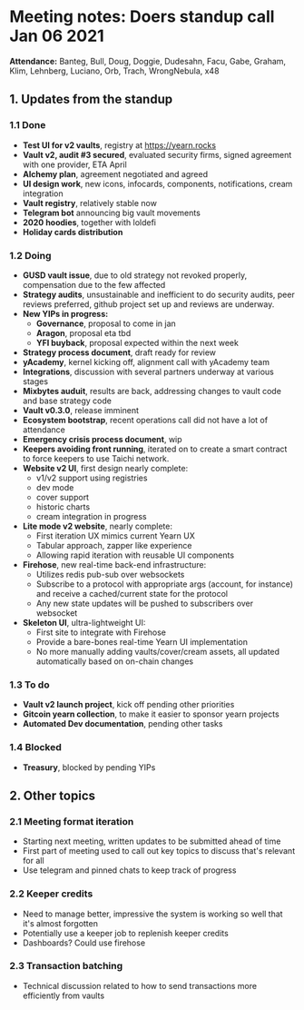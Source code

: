 # Meeting notes: Doers standup call Jan 06 2021

**Attendance:** Banteg, Bull, Doug, Doggie, Dudesahn, Facu, Gabe, Graham, Klim, Lehnberg, Luciano, Orb, Trach, WrongNebula, x48

## 1. Updates from the standup

### 1.1 Done

- **Test UI for v2 vaults**, registry at https://yearn.rocks
- **Vault v2, audit #3 secured**, evaluated security firms, signed agreement with one provider, ETA April
- **Alchemy plan**, agreement negotiated and agreed
- **UI design work**, new icons, infocards, components, notifications, cream integration
- **Vault registry**, relatively stable now
- **Telegram bot** announcing big vault movements
- **2020 hoodies**, together with loldefi
- **Holiday cards distribution**

### 1.2 Doing

- **GUSD vault issue**, due to old strategy not revoked properly, compensation due to the few affected
- **Strategy audits**, unsustainable and inefficient to do security audits, peer reviews preferred, github project set up and reviews are underway.
- **New YIPs in progress:**
  - **Governance**, proposal to come in jan
  - **Aragon**, proposal eta tbd
  - **YFI buyback**, proposal expected within the next week
- **Strategy process document**, draft ready for review
- **yAcademy**, kernel kicking off, alignment call with yAcademy team
- **Integrations**, discussion with several partners underway at various stages
- **Mixbytes auduit**, results are back, addressing changes to vault code and base strategy code
- **Vault v0.3.0**, release imminent
- **Ecosystem bootstrap**, recent operations call did not have a lot of attendance
- **Emergency crisis process document**, wip
- **Keepers avoiding front running**, iterated on to create a smart contract to force keepers to use Taichi network.
- **Website v2 UI**, first design nearly complete:
  - v1/v2 support using registries
  - dev mode
  - cover support
  - historic charts
  - cream integration in progress
- **Lite mode v2 website**, nearly complete:
  - First iteration UX mimics current Yearn UX
  - Tabular approach, zapper like experience
  - Allowing rapid iteration with reusable UI components
- **Firehose**, new real-time back-end infrastructure:
  - Utilizes redis pub-sub over websockets
  - Subscribe to a protocol with appropriate args (account, for instance) and receive a cached/current state for the protocol
  - Any new state updates will be pushed to subscribers over websocket
- **Skeleton UI**, ultra-lightweight UI:
  - First site to integrate with Firehose
  - Provide a bare-bones real-time Yearn UI implementation
  - No more manually adding vaults/cover/cream assets, all updated automatically based on on-chain changes

### 1.3 To do

- **Vault v2 launch project**, kick off pending other priorities
- **Gitcoin yearn collection**, to make it easier to sponsor yearn projects
- **Automated Dev documentation**, pending other tasks

### 1.4 Blocked

- **Treasury**, blocked by pending YIPs

## 2. Other topics

### 2.1 Meeting format iteration

- Starting next meeting, written updates to be submitted ahead of time
- First part of meeting used to call out key topics to discuss that's relevant for all
- Use telegram and pinned chats to keep track of progress

### 2.2 Keeper credits

- Need to manage better, impressive the system is working so well that it's almost forgotten
- Potentially use a keeper job to replenish keeper credits
- Dashboards? Could use firehose

### 2.3 Transaction batching

- Technical discussion related to how to send transactions more efficiently from vaults
